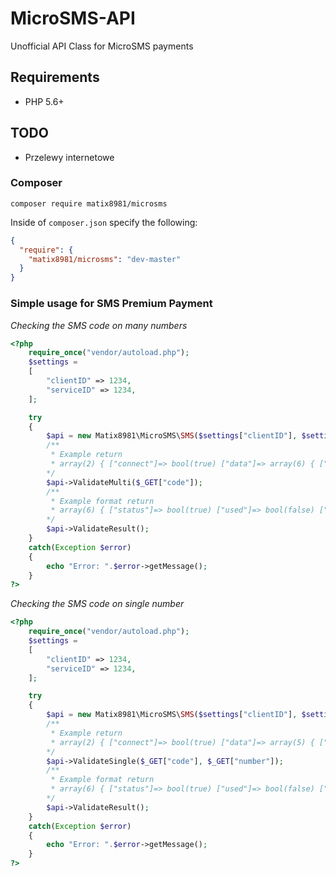 # MicroSMS-API
Unofficial API Class for MicroSMS payments

## Requirements
* PHP 5.6+

## TODO
* Przelewy internetowe

### Composer
```composer require matix8981/microsms```

Inside of `composer.json` specify the following:

``` json
{
  "require": {
    "matix8981/microsms": "dev-master"
  }
}
```

### Simple usage for SMS Premium Payment
*Checking the SMS code on many numbers*
``` php
<?php
    require_once("vendor/autoload.php");
    $settings =
    [
        "clientID" => 1234,
        "serviceID" => 1234,
    ];

    try
    {
        $api = new Matix8981\MicroSMS\SMS($settings["clientID"], $settings["serviceID"]);
        /**
         * Example return
         * array(2) { ["connect"]=> bool(true) ["data"]=> array(6) { ["status"]=> int(1) ["used"]=> NULL ["service"]=> string(4) "6205" ["number"]=> string(5) "92550" ["phone"]=> string(11) "48123456789" ["reply"]=> string(69) "Twoj kod dostepu to: XYZ. Dziekujemy za zakupy w naszym sklepie." } } 
        */
        $api->ValidateMulti($_GET["code"]);
        /**
         * Example format return
         * array(6) { ["status"]=> bool(true) ["used"]=> bool(false) ["service"]=> string(4) "6205" ["number"]=> string(5) "92550" ["phone"]=> string(11) "48123456789" ["reply"]=> string(69) "Twoj kod dostepu to: XYZ. Dziekujemy za zakupy w naszym sklepie." } 
        */
        $api->ValidateResult();
    }
    catch(Exception $error)
    {
        echo "Error: ".$error->getMessage();
    }
?>
```

*Checking the SMS code on single number*
``` php
<?php
    require_once("vendor/autoload.php");
    $settings =
    [
        "clientID" => 1234,
        "serviceID" => 1234,
    ];

    try
    {
        $api = new Matix8981\MicroSMS\SMS($settings["clientID"], $settings["serviceID"]);
        /**
         * Example return
         * array(2) { ["connect"]=> bool(true) ["data"]=> array(5) { ["status"]=> int(1) ["service"]=> string(4) "6205" ["number"]=> string(5) "92550" ["phone"]=> string(11) "48123456789" ["reply"]=> string(69) "Twoj kod dostepu to: XYZ. Dziekujemy za zakupy w naszym sklepie." } }
        */
        $api->ValidateSingle($_GET["code"], $_GET["number"]);
        /**
         * Example format return
         * array(6) { ["status"]=> bool(true) ["used"]=> bool(false) ["service"]=> string(4) "6205" ["number"]=> string(5) "92550" ["phone"]=> string(11) "48123456789" ["reply"]=> string(69) "Twoj kod dostepu to: XYZ. Dziekujemy za zakupy w naszym sklepie." } 
        */
        $api->ValidateResult();
    }
    catch(Exception $error)
    {
        echo "Error: ".$error->getMessage();
    }
?>
```
